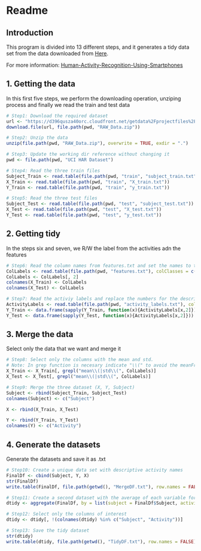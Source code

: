 # Readme

## Introduction

This program is divided into 13 different steps, and it generates a tidy data set from the data downloaded from [Here](https://d396qusza40orc.cloudfront.net/getdata%2Fprojectfiles%2FUCI%20HAR%20Dataset.zip).

For more information: [Human-Activity-Recognition-Using-Smartphones](http://archive.ics.uci.edu/ml/datasets/Human+Activity+Recognition+Using+Smartphones)

## 1. Getting the data

In this first five steps, we perform the downloading operation, unziping process and finally we read the train and test data

```r
# Step1: Download the required dataset
url <- "https://d396qusza40orc.cloudfront.net/getdata%2Fprojectfiles%2FUCI%20HAR%20Dataset.zip"
download.file(url, file.path(pwd, "RAW_Data.zip"))

# Step2: Unzip the data
unzip(file.path(pwd, "RAW_Data.zip"), overwrite = TRUE, exdir = ".")

# Step3: Update the working dir reference without changing it
pwd <- file.path(pwd, "UCI HAR Dataset")

# Step4: Read the three train files
Subject_Train <- read.table(file.path(pwd, "train", "subject_train.txt"))
X_Train <- read.table(file.path(pwd, "train", "X_train.txt"))
Y_Train <- read.table(file.path(pwd, "train", "y_train.txt"))

# Step5: Read the three test files
Subject_Test <- read.table(file.path(pwd, "test", "subject_test.txt"))
X_Test <- read.table(file.path(pwd, "test", "X_test.txt"))
Y_Test <- read.table(file.path(pwd, "test", "y_test.txt"))
```

## 2. Getting tidy

In the steps six and seven, we R/W the label from the activities adn the features

```r
# Step6: Read the column names from features.txt and set the names to the columns in X
ColLabels <- read.table(file.path(pwd, "features.txt"), colClasses = c("integer", "character"))
ColLabels <- ColLabels[, 2]
colnames(X_Train) <- ColLabels
colnames(X_Test) <- ColLabels

# Step7: Read the activiy labels and replace the numbers for the descriptive text in Y
ActivityLabels <- read.table(file.path(pwd, "activity_labels.txt"), colClasses = c("integer", "character"))
Y_Train <- data.frame(sapply(Y_Train, function(x){ActivityLabels[x,2]}))
Y_Test <- data.frame(sapply(Y_Test, function(x){ActivityLabels[x,2]}))
```

## 3. Merge the data

Select only the data that we want and merge it

```r
# Step8: Select only the columns with the mean and std.
# Note: In grep function is necesary indicate "\\(" to avoid the meanFreq parameters 
X_Train <- X_Train[, grepl("mean\\(|std\\(", ColLabels)]
X_Test <- X_Test[, grepl("mean\\(|std\\(", ColLabels)]

# Step9: Merge the three dataset (X, Y, Subject)
Subject <- rbind(Subject_Train, Subject_Test)
colnames(Subject) <- c("Subject")

X <- rbind(X_Train, X_Test)

Y <- rbind(Y_Train, Y_Test)
colnames(Y) <- c("Activity")
```

## 4. Generate the datasets

Generate the datasets and save it as .txt

```r
# Step10: Create a unique data set with descriptive activity names
FinalDf <- cbind(Subject, Y, X)
str(FinalDf)
write.table(FinalDf, file.path(getwd(), "MergeDF.txt"), row.names = FALSE)

# Step11: Create a second dataset with the average of each variable for each activity and subject using aggregate
dtidy <- aggregate(FinalDf, by = list(subject = FinalDf$Subject, activity = FinalDf$Activity), FUN = mean)

# Step12: Select only the columns of interest
dtidy <- dtidy[, !(colnames(dtidy) %in% c("Subject", "Activity"))]

# Step13: Save the tidy dataset
str(dtidy)
write.table(dtidy, file.path(getwd(), "TidyDF.txt"), row.names = FALSE)
```

